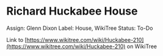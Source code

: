 # Richard Huckabee House

Assign: Glenn Dixon
Label: House, WikiTree
Status: To-Do

Link to [https://www.wikitree.com/wiki/Huckabee-210](https://www.wikitree.com/wiki/Huckabee-210) on WikiTree